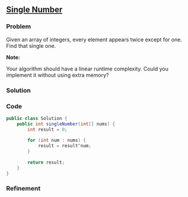 ## [Single Number](http://oj.leetcode.com/problems/single-number/)

### Problem

Given an array of integers, every element appears twice except for one. Find that single one.

**Note:**

Your algorithm should have a linear runtime complexity. Could you implement it without using extra memory?

### Solution


### Code

``` Java
public class Solution {
    public int singleNumber(int[] nums) {
        int result = 0;
        
        for (int num : nums) {
            result = result^num;
        }
        
        return result;
    }
}
```

### Refinement
